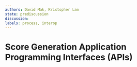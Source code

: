 ```yaml
---
authors: David Mak, Kristopher Lam
state: prediscussion
discussion:
labels: process, interop
---
```


# Score Generation Application Programming Interfaces (APIs)